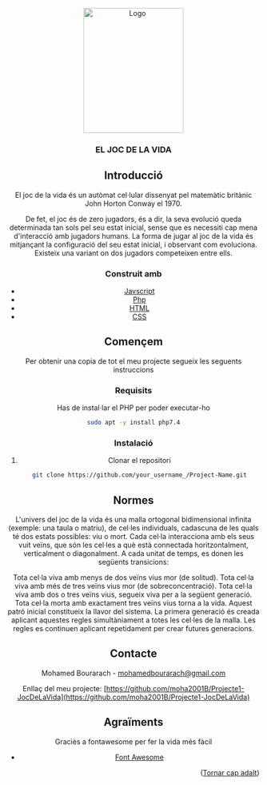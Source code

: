 <div id="top"></div>



<!---LOGO -->
<br />
<div align="center">
  <a href="https://github.com/othneildrew/Best-README-Template">
    <img src="https://i.ibb.co/JHfjBC6/Screenshot-20211008-011505-2.png" alt="Logo" width="200" height="250">
  </a>

  <h3 align="center">EL JOC DE LA VIDA</h3>

 




<!-- Introducció -->
## Introducció

El joc de la vida és un autòmat cel·lular dissenyat pel matemàtic britànic John Horton Conway el 1970.

De fet, el joc és de zero jugadors, és a dir, la seva evolució queda determinada tan sols pel seu estat inicial, sense que es necessiti cap mena d'interacció amb jugadors humans. La forma de jugar al joc de la vida és mitjançant la configuració del seu estat inicial, i observant com evoluciona. Existeix una variant on dos jugadors competeixen entre ells.



### Construit amb

* [Javscript](https://javascript.com/)
* [Php](https://php.org/)
* [HTML](https://w3.org/)
* [CSS](https://css.io/)





<!-- GETTING STARTED -->
## Començem

Per obtenir una copia de tot el meu projecte segueix les seguents instruccions

### Requisits

Has de instal·lar el PHP per poder executar-ho

  
  ```sh
 sudo apt -y install php7.4
  ```

### Instalació

1. Clonar el repositori
   ```sh
   git clone https://github.com/your_username_/Project-Name.git
   ```
  




## Normes

L'univers del joc de la vida és una malla ortogonal bidimensional infinita (exemple: una taula o matriu), de cel·les individuals, cadascuna de les quals té dos estats possibles: viu o mort. Cada cel·la interacciona amb els seus vuit veïns, que són les cel·les a què està connectada horitzontalment, verticalment o diagonalment. A cada unitat de temps, es donen les següents transicions:

Tota cel·la viva amb menys de dos veïns vius mor (de solitud).
Tota cel·la viva amb més de tres veïns vius mor (de sobreconcentració).
Tota cel·la viva amb dos o tres veïns vius, segueix viva per a la següent generació.
Tota cel·la morta amb exactament tres veïns vius torna a la vida.
Aquest patró inicial constitueix la llavor del sistema. La primera generació és creada aplicant aquestes regles simultàniament a totes les cel·les de la malla. Les regles es continuen aplicant repetidament per crear futures generacions.





## Contacte

Mohamed Bourarach - mohamedbourarach@gmail.com 

Enllaç del meu projecte: [https://github.com/moha2001B/Projecte1-JocDeLaVida](https://github.com/moha2001B/Projecte1-JocDeLaVida)




## Agraïments

Graciès a fontawesome per fer la vida més fàcil
  
* [Font Awesome](https://fontawesome.com)

<p align="right">(<a href="#top">Tornar cap adalt</a>)</p>


